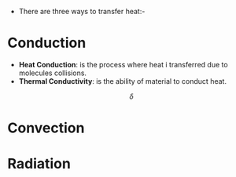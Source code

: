 - There are three ways to transfer heat:-
# Conduction

- **Heat Conduction**: is the process where heat i transferred due to molecules collisions.
- **Thermal Conductivity**: is the ability of material to conduct heat.

$$\begin{equation}
\delta
\end{equation}$$
# Convection
# Radiation
	